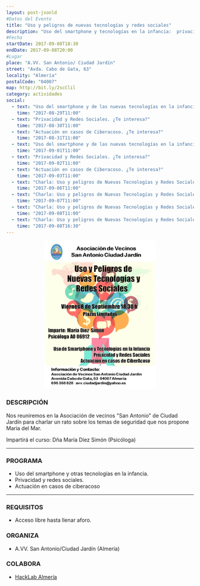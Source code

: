 ```yaml
---
layout: post-jsonld
#Datos del Evento
title: "Uso y peligros de nuevas tecnologías y redes sociales"
description: "Uso del smartphone y tecnologías en la infancia:  privacidad y redes sociales y actuación en casos de ciberacoso"
#Fecha
startDate: 2017-09-08T18:30
endDate: 2017-09-08T20:00
#Lugar
place: "A.VV. San Antonio/ Ciudad Jardín"
street: "Avda. Cabo de Gata, 63"
locality: "Almería"
postalCode: "04007"
map: http://bit.ly/2scClil
category: actividades
social:
  - text: "Uso del smartphone y de las nuevas tecnologías en la infancia. ¿Te interesa?"
    time: "2017-08-29T11:00"
  - text: "Privacidad y Redes Sociales. ¿Te interesa?"
    time: "2017-08-30T11:00"
  - text: "Actuación en casos de Ciberacoso. ¿Te interesa?"
    time: "2017-08-31T11:00"
  - text: "Uso del smartphone y de las nuevas tecnologías en la infancia. ¿Te interesa?"
    time: "2017-09-01T11:00"
  - text: "Privacidad y Redes Sociales. ¿Te interesa?"
    time: "2017-09-02T11:00"
  - text: "Actuación en casos de Ciberacoso. ¿Te interesa?"
    time: "2017-09-03T11:00"
  - text: "Charla: Uso y peligros de Nuevas Tecnologías y Redes Sociales. 8 Sep 2017 AVV San Antonio"
    time: "2017-09-06T11:00"
  - text: "Charla: Uso y peligros de Nuevas Tecnologías y Redes Sociales. Mañana a las 18:30 AVV San Antonio"
    time: "2017-09-07T11:00"
  - text: "Charla: Uso y peligros de Nuevas Tecnologías y Redes Sociales. Hoy a las 18:30 AVV San Antonio"
    time: "2017-09-08T11:00"
  - text: "Charla: Uso y peligros de Nuevas Tecnologías y Redes Sociales. Dentro de dos horas AVV San Antonio"
    time: "2017-09-08T16:30"
---
```



<p align="center">
  <img width="300" src="/recursos/2017-09-08/AAVV/redes-logo.jpg" alt="Uso y peligros RRSS" />
</p>


### DESCRIPCIÓN

Nos reuniremos en la Asociación de vecinos "San Antonio" de Ciudad Jardín para charlar un rato sobre los temas de seguridad que nos propone Maria del Mar.

Impartirá el curso: Dña María Díez Simón (Psicóloga)

---

### PROGRAMA

* Uso del smartphone y otras tecnologías en la infancia. 
* Privacidad y redes sociales. 
* Actuación en casos de ciberacoso

---

### REQUISITOS

- Acceso libre hasta llenar aforo.

### ORGANIZA

* A.VV. San Antonio/Ciudad Jardín (Almería)

### COLABORA

* [HackLab Almería](http://hacklabalmeria.net)


